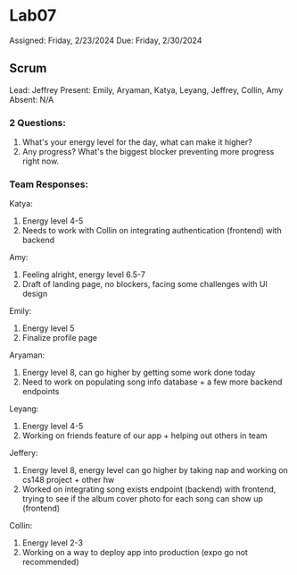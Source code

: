 # Lab07

Assigned: Friday, 2/23/2024
Due: Friday, 2/30/2024

## Scrum

Lead: Jeffrey
Present: Emily, Aryaman, Katya, Leyang, Jeffrey, Collin, Amy
Absent: N/A

### 2 Questions:

1) What's your energy level for the day, what can make it higher?
2) Any progress? What's the biggest blocker preventing more progress right now.

### Team Responses:

Katya:
1. Energy level 4-5
2. Needs to work with Collin on integrating authentication (frontend) with backend

Amy:
1. Feeling alright, energy level 6.5-7
2. Draft of landing page, no blockers, facing some challenges with UI design

Emily:
1. Energy level 5
2. Finalize profile page

Aryaman:
1. Energy level 8, can go higher by getting some work done today
2. Need to work on populating song info database + a few more backend endpoints

Leyang:
1. Energy level 4-5
2. Working on friends feature of our app + helping out others in team

Jeffery:
1. Energy level 8, energy level can go higher by taking nap and working on cs148 project + other hw
2. Worked on integrating song exists endpoint (backend) with frontend, trying to see if the album cover photo for each song can show up (frontend)

Collin:
1. Energy level 2-3
2. Working on a way to deploy app into production (expo go not recommended)
